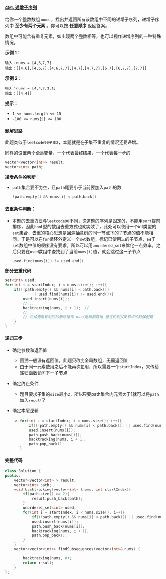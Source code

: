 #### [491. 递增子序列](https://leetcode.cn/problems/increasing-subsequences/)

给你一个整数数组 `nums` ，找出并返回所有该数组中不同的递增子序列，递增子序列中 **至少有两个元素** 。你可以按 **任意顺序** 返回答案。

数组中可能含有重复元素，如出现两个整数相等，也可以视作递增序列的一种特殊情况。

**示例 1：**

```
输入：nums = [4,6,7,7]
输出：[[4,6],[4,6,7],[4,6,7,7],[4,7],[4,7,7],[6,7],[6,7,7],[7,7]]
```

**示例 2：**

```
输入：nums = [4,4,3,2,1]
输出：[[4,4]]
```

**提示：**

- `1 <= nums.length <= 15`
- `-100 <= nums[i] <= 100`

#### 题解思路

此题类似于`leetcode90子集2`，本题就是在子集不重复的情况还要递增。

同样的设置两个全局变量，一个代表最终结果，一个代表每一步的

```c++
vector<vector<int>> result;
vector<int> path;
```

**递增条件的判断：**

- `path`集合要不为空，且`path`尾要小于当前要加入`path`的数

  ```c++
  !path.empty() && nums[i] < path.back()
  ```

#### **去重条件判断：**

- 本题的去重方法与`leetcode90`不同，这道题的序列是固定的，不能用`sort`提前排序，因此`bool`型的数组去重方式也就实效了，此处可以使用一个int类型的`set`集合，去重的核心思想是回溯抽象树的同一节点下的子节点的值不能相同。于是可以在`for`循环外定义一个`set`数组，标记已使用过的子节点，由于`set`数组中值的顺序没有要求，所以可以用`unordered_set`来优化一点效率，之后只要在`used`数组中查找到了当前`nums[i]`值，就会跳过这一子节点

  ```c++
  used.find(nums[i]) != used.end()
  ```

**部分去重代码**

```c++
set<int> used;
for(int i = startIndex; i < nums.size(); i++){
    if((!path.empty() && nums[i] < path.back()) 
      		|| used.find(nums[i]) != used.end()){
        used.insert(nums[i]);
        // ...
        backtracking(nums, i + 1);  // 
        // ...
        // 后续无需有对应的删除操作 used是局部数组 意在轮到父亲节点的时候创建
    }
}
```

#### **递归三步**

- 确定参数和返回值

  - 回溯一般没有返回值，此题只改变全局数组，无需返回值
  - 由于同一元素使用之后不能再次使用，所以需要一个`startIndex`，来传给递归函数访问下一子节点

- 确定终止条件

  - 题目要求子集的`size`最小`2`，所以只要path集合内元素大于1就可以将`path`加入`result`了

- 确定本层逻辑

  - ```c++
    for(int i = startIndex; i < nums.size(); i++){
        if((!path.empty() && nums[i] < path.back()) || used.find(nums[i]) != used.end()) continue;
        used.insert(nums[i]);
        path.push_back(nums[i]);
        backtracking(nums, i + 1);
        path.pop_back();
    }
    ```

#### **完整代码**

```c++
class Solution {
public:
    vector<vector<int> > result;
    vector<int> path;
    void backtracking(vector<int> &nums, int startIndex){
        if(path.size() >= 2){
            result.push_back(path);
        } 
        unordered_set<int> used;
        for(int i = startIndex; i < nums.size(); i++){
            if((!path.empty() && nums[i] < path.back()) || used.find(nums[i]) != used.end()) continue;
            used.insert(nums[i]);
            path.push_back(nums[i]);
            backtracking(nums, i + 1);
            path.pop_back();
        }
    }
    vector<vector<int>> findSubsequences(vector<int>& nums) {

        backtracking(nums, 0);
        return result;
    }
};
```

